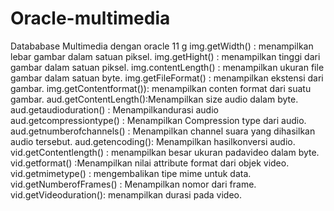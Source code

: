 # Oracle-multimedia
Datababase Multimedia dengan oracle 11 g
img.getWidth() : menampilkan lebar gambar dalam satuan piksel.
img.getHight() : menampilkan tinggi dari gambar dalam satuan piksel.
img.contentLength() : menampilkan ukuran file  gambar dalam satuan byte.
img.getFileFormat() : menampilkan ekstensi dari gambar.
img.getContentformat()): menampilkan conten format dari suatu gambar.
aud.getContentLength():Menampilkan size audio dalam byte.
aud.getaudioduration() : Menampilkandurasi audio
aud.getcompressiontype() : Menampilkan Compression type dari audio.
aud.getnumberofchannels() : Menampilkan channel suara yang dihasilkan audio tersebut.
aud.getencoding(): Menampilkan hasilkonversi audio.
vid.getContentlength() : menampilkan besar ukuran padavideo dalam byte.
vid.getformat()  :Menampilkan nilai attribute format dari objek video.
vid.getmimetype() : mengembalikan tipe mime untuk data.
vid.getNumberofFrames() : Menampilkan nomor dari frame.
vid.getVideoduration(): menampilkan durasi pada video.
